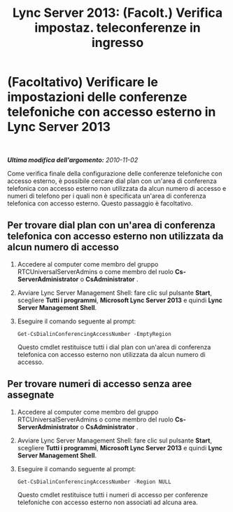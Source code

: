 ﻿---
title: "Lync Server 2013: (Facolt.) Verifica impostaz. teleconferenze in ingresso"
TOCTitle: (Facoltativo) Verificare le impostazioni delle conferenze telefoniche con accesso esterno
ms:assetid: a85efdda-97b0-4f3b-bd26-04416bee8ef5
ms:mtpsurl: https://technet.microsoft.com/it-it/library/Gg412789(v=OCS.15)
ms:contentKeyID: 49301595
ms.date: 08/24/2015
mtps_version: v=OCS.15
ms.translationtype: HT
---

# (Facoltativo) Verificare le impostazioni delle conferenze telefoniche con accesso esterno in Lync Server 2013

 

_**Ultima modifica dell'argomento:** 2010-11-02_

Come verifica finale della configurazione delle conferenze telefoniche con accesso esterno, è possibile cercare dial plan con un'area di conferenza telefonica con accesso esterno non utilizzata da alcun numero di accesso e numeri di telefono per i quali non è specificata un'area di conferenza telefonica con accesso esterno. Questo passaggio è facoltativo.

## Per trovare dial plan con un'area di conferenza telefonica con accesso esterno non utilizzata da alcun numero di accesso

1.  Accedere al computer come membro del gruppo RTCUniversalServerAdmins o come membro del ruolo **Cs-ServerAdministrator** o **CsAdministrator** .

2.  Avviare Lync Server Management Shell: fare clic sul pulsante **Start**, scegliere **Tutti i programmi**, **Microsoft Lync Server 2013** e quindi **Lync Server Management Shell**.

3.  Eseguire il comando seguente al prompt:
    
        Get-CsDialinConferencingAccessNumber -EmptyRegion
    
    Questo cmdlet restituisce tutti i dial plan con un'area di conferenza telefonica con accesso esterno non utilizzata da alcun numero di accesso.

## Per trovare numeri di accesso senza aree assegnate

1.  Accedere al computer come membro del gruppo RTCUniversalServerAdmins o come membro del ruolo **Cs-ServerAdministrator** o **CsAdministrator** .

2.  Avviare Lync Server Management Shell: fare clic sul pulsante **Start**, scegliere **Tutti i programmi**, **Microsoft Lync Server 2013** e quindi **Lync Server Management Shell**.

3.  Eseguire il comando seguente al prompt:
    
        Get-CsDialinConferencingAccessNumber -Region NULL
    
    Questo cmdlet restituisce tutti i numeri di accesso per conferenze telefoniche con accesso esterno non associati ad alcuna area.

